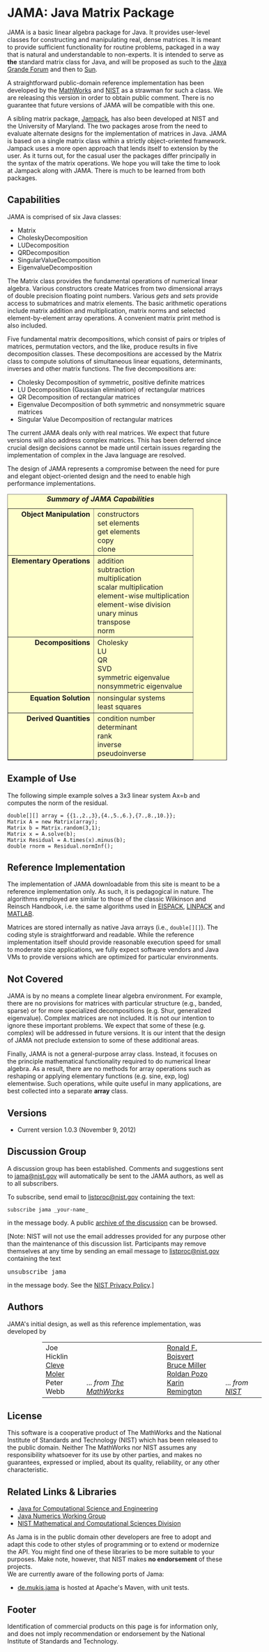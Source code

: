 # JAMA: Java Matrix Package

JAMA is a basic linear algebra package for Java. It provides user-level
classes for constructing and manipulating real, dense matrices. It is
meant to provide sufficient functionality for routine problems, packaged in a
way that is natural and understandable to non-experts. It is intended to
serve as **the** standard matrix class for Java, and will be proposed as
such to the [Java Grande Forum](http://www.npac.syr.edu/javagrande/) and then to
[Sun](http://java.sun.com/).

A straightforward public-domain reference implementation has been developed by
the [MathWorks](http://www.mathworks.com/) and [NIST](http://www.nist.gov/) as 
a strawman for such a class.  We are releasing this version in order to obtain 
public comment.  There is no guarantee that future versions of JAMA will be 
compatible with this one.

A sibling matrix package, [Jampack](ftp://math.nist.gov/pub/Jampack/Jampack/AboutJampack.html),
has also been developed at NIST and the University of Maryland.  The
two packages arose from the need to evaluate alternate designs for
the implementation of matrices in Java.  JAMA is based on a single
matrix class within a strictly object-oriented framework.  Jampack
uses a more open approach that lends itself to extension by the
user.  As it turns out, for the casual user the packages differ
principally in the syntax of the matrix operations.  We hope you will
take the time to look at Jampack along with JAMA.  There is much to
be learned from both packages.

## Capabilities

JAMA is comprised of six Java classes:
* Matrix
* CholeskyDecomposition
* LUDecomposition
* QRDecomposition
* SingularValueDecomposition
* EigenvalueDecomposition

The Matrix class provides the fundamental operations of numerical linear
algebra. Various constructors create Matrices from two dimensional
arrays of double precision floating point numbers. Various _gets_
and _sets_ provide access to submatrices and matrix elements.
The basic arithmetic operations include matrix addition and multiplication,
matrix norms and selected element-by-element array operations. A
convenient matrix print method is also included.

Five fundamental matrix decompositions, which consist of pairs or triples
of matrices, permutation vectors, and the like, produce results in five
decomposition classes. These decompositions are accessed by the Matrix
class to compute solutions of simultaneous linear equations, determinants,
inverses and other matrix functions. The five decompositions are:

* Cholesky Decomposition of symmetric, positive definite matrices
* LU Decomposition (Gaussian elimination) of rectangular matrices
* QR Decomposition of rectangular matrices
* Eigenvalue Decomposition of both symmetric and nonsymmetric square matrices
* Singular Value Decomposition of rectangular matrices

The current JAMA deals only with real matrices. We expect that future versions
will also address complex matrices. This has been deferred since crucial
design decisions cannot be made until certain issues regarding the 
implementation of complex in the Java language are resolved.

The design of JAMA represents a compromise between the need for pure
and elegant object-oriented design and the need to enable high performance
implementations.

<center><table border cellspacing='0' cellpadding='10' bgcolor="#FFFFCC">
<caption><b><i>Summary of JAMA Capabilities</i></b></caption>

<td align='right' valign='top'><b>Object Manipulation</b></td>
<td>constructors
<br>set elements
<br>get elements
<br>copy
<br>clone</td>
</tr>

<tr valign='top'>
<td align='right'><b>Elementary Operations</b></td>
<td>addition
<br>subtraction
<br>multiplication
<br>scalar multiplication
<br>element-wise multiplication
<br>element-wise division
<br>unary minus
<br>transpose
<br>norm</td>
</tr>

<tr valign='top'>
<td align='right'><b>Decompositions</b></td>
<td>Cholesky
<br>LU
<br>QR
<br>SVD
<br>symmetric eigenvalue
<br>nonsymmetric eigenvalue</td>
</tr>

<tr valign='TOP'>
<td align='right'><b>Equation Solution</b></td>
<td>nonsingular systems
<br>least squares</td>
</tr>

<tr valign='top'>
<td align='right' valign='top'><b>Derived Quantities</b></td>
<td>condition number
<br>determinant
<br>rank
<br>inverse
<br>pseudoinverse</td>
</tr>
</table></center>

## Example of Use

The following simple example solves a 3x3
linear system Ax=b and computes the
norm of the residual.

    double[][] array = {{1.,2.,3},{4.,5.,6.},{7.,8.,10.}};
    Matrix A = new Matrix(array);
    Matrix b = Matrix.random(3,1);
    Matrix x = A.solve(b);
    Matrix Residual = A.times(x).minus(b);
    double rnorm = Residual.normInf();

## Reference Implementation

The implementation of JAMA downloadable
from this site is meant to be a reference implementation only.
As such, it is pedagogical in nature. The algorithms employed are
similar to those of the classic Wilkinson and Reinsch Handbook, i.e. the
same algorithms used in
[EISPACK](http://www.netlib.org/eispack/), [LINPACK](http://www.netlib.org/linpack/)
and [MATLAB](http://www.mathworks.com/).

Matrices are stored internally as native Java arrays
(i.e., <code>double[][]</code>).
The coding style is straightforward and readable. While the reference
implementation itself should provide reasonable execution speed for small
to moderate size applications, we fully expect software vendors and Java
VMs to provide versions which are optimized for particular environments.

## Not Covered

JAMA is by no means a complete linear algebra
environment. For example, there are no provisions for matrices with
particular structure (e.g., banded, sparse) or for more specialized
decompositions (e.g. Shur, generalized eigenvalue).
Complex matrices are not included.
It is not our intention to ignore these important problems. We expect
that some of these (e.g. complex) will be addressed in future versions.
It is our intent that the design of JAMA not preclude extension to some
of these additional areas.

Finally, JAMA is not a general-purpose array class. Instead, it
focuses on the principle mathematical functionality required to do numerical
linear algebra. As a result, there are no methods for array operations
such as reshaping or applying elementary functions (e.g. sine, exp, log)
elementwise. Such operations, while quite useful in many applications,
are best collected into a separate **array** class.

## Versions

* Current version 1.0.3 (November 9, 2012)</p>

## Discussion Group

A discussion group has been established. Comments and suggestions sent to
[jama@nist.gov](mailto:jama@nist.gov) will automatically be sent to the 
JAMA authors, as well as to all subscribers.

To subscribe, send email to [listproc@nist.gov](mailto:listproc@nist.gov)
containing the text:

    subscribe jama _your-name_

in the message body. A public
[archive of the discussion](http://cio.nist.gov/esd/emaildir/lists/jama/maillist.html)
can be browsed.

<p class='small'>[Note: NIST will not use the email addresses provided for any
purpose other than the maintenance of this discussion list.  Participants may
remove themselves at any time by sending an email message to
<a href="mailto:listproc@nist.gov">listproc@nist.gov</a> containing the text
<pre>unsubscribe jama</pre>
in the message body. See the
<a href="http://www.nist.gov/public_affairs/disclaim.htm">NIST Privacy
Policy</a>.]</p>

## Authors

JAMA's initial design, as well as this reference implementation, was developed by

<table width="70%" style='margin-left:5em'>
<tr>
<td valign='top'>
  Joe Hicklin<br>
  <a href="http://www.nist.gov/cgi-bin/exit_nist.cgi?timeout=5&url=http://www.mathworks.com/company/cleve_bio.shtml">Cleve Moler</a><br>
  Peter Webb</td>
<td valign='bottom'>
... <i>from <a href="http://www.mathworks.com/">The MathWorks</a></i></td>
<td width='5em'>&nbsp;</td>
<td valign='top'>
  <a href="/~RBoisvert/">Ronald F. Boisvert</a><br>
  <a href="/~BMiller/">Bruce Miller</a><br>
  <a href="/~RPozo/">Roldan Pozo</a><br>
  <a href="/~KRemington/">Karin Remington</a></td>
<td valign='bottom'>
... <i>from <a href="http://www.nist.gov/">NIST</a></i></td>
</tr>
</table>
</p>

## License

This software is a cooperative product of The MathWorks and the National 
Institute of Standards and Technology (NIST) which has been released to the
public domain.  Neither The MathWorks nor NIST assumes any responsibility
whatsoever for its use by other parties, and makes no guarantees, expressed
or implied, about its quality, reliability, or any other characteristic.


## Related Links &amp; Libraries

* [Java for Computational Science and Engineering](http://www.npac.syr.edu/projects/javaforcse/)
* [Java Numerics Working Group](http://math.nist.gov/javanumerics/)
* [NIST Mathematical and Computational Sciences Division](http://math.nist.gov/mcsd/)


As Jama is in the public domain
other developers are free to adopt and adapt this code
to other styles of programming or to extend or modernize the API.
You might find one of these libraries to be more suitable to your purposes.
Make note, however, that NIST makes **no endorsement** of these projects.  
We are currently aware of the following ports of Jama:

* [de.mukis.jama](http://muuki88.github.com/jama-osgi/) is hosted at Apache's Maven, with unit tests.

## Footer

Identification of commercial products on this page is
for information only, and does not imply recommendation or endorsement
by the National Institute of Standards and Technology.
